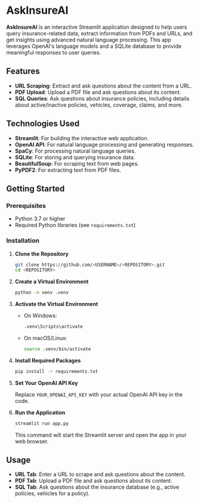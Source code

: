 
# AskInsureAI

**AskInsureAI** is an interactive Streamlit application designed to help users query insurance-related data, extract information from PDFs and URLs, and get insights using advanced natural language processing. This app leverages OpenAI's language models and a SQLite database to provide meaningful responses to user queries.

## Features

- **URL Scraping**: Extract and ask questions about the content from a URL.
- **PDF Upload**: Upload a PDF file and ask questions about its content.
- **SQL Queries**: Ask questions about insurance policies, including details about active/inactive policies, vehicles, coverage, claims, and more.

## Technologies Used

- **Streamlit**: For building the interactive web application.
- **OpenAI API**: For natural language processing and generating responses.
- **SpaCy**: For processing natural language queries.
- **SQLite**: For storing and querying insurance data.
- **BeautifulSoup**: For scraping text from web pages.
- **PyPDF2**: For extracting text from PDF files.

## Getting Started

### Prerequisites

- Python 3.7 or higher
- Required Python libraries (see `requirements.txt`)

### Installation

1. **Clone the Repository**

   ```bash
   git clone https://github.com/<USERNAME>/<REPOSITORY>.git
   cd <REPOSITORY>
   ```

2. **Create a Virtual Environment**

   ```bash
   python -m venv .venv
   ```

3. **Activate the Virtual Environment**

   - On Windows:

     ```bash
     .venv\Scripts\activate
     ```

   - On macOS/Linux:

     ```bash
     source .venv/bin/activate
     ```

4. **Install Required Packages**

   ```bash
   pip install -r requirements.txt
   ```

5. **Set Your OpenAI API Key**

   Replace `YOUR_OPENAI_API_KEY` with your actual OpenAI API key in the code.

6. **Run the Application**

   ```bash
   streamlit run app.py
   ```

   This command will start the Streamlit server and open the app in your web browser.

## Usage

- **URL Tab**: Enter a URL to scrape and ask questions about the content.
- **PDF Tab**: Upload a PDF file and ask questions about its content.
- **SQL Tab**: Ask questions about the insurance database (e.g., active policies, vehicles for a policy).

